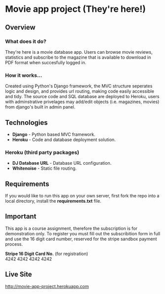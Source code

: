 # Movie app project (They're here!)

## Overview

### What does it do?
They're here is a movie database app. Users can browse movie reviews, statistics
and subscribe to the magazine that is available to download in PDF format when
succesfully logged in.

### How it works...
Created using Python's Django framework, the MVC structure seperates logic and design, and provides url routing, 
making code easily accessible and tidy. The source code and SQL database are deployed to Heroku, users with adminstrative 
privelages may add/edit objects (i.e. magazines, movies) from django's built in admin panel. 

## Technologies
- **Django** - Python based MVC framework. 
- **Heroku** - Code and database deployment solution.

### Heroku (third party packages)
- **DJ Database URL** - Database URL configuration.
- **Whitenoise** - Static file routing.

## Requirements
If you would like to run this app on your own server, first fork the repo into a local directory, install the **requirements.txt** file.

## Important
This app is a course assignment, therefore the subscription is for demonstration only.
To register you must fill out the subscribition form in full and use the 16 digit card number,
reserved for the stripe sandbox payment process.

**Stripe 16 Digit Card No.** (for registration) <br />
4242 4242 4242 4242

## Live Site
http://movie-app-project.herokuapp.com

